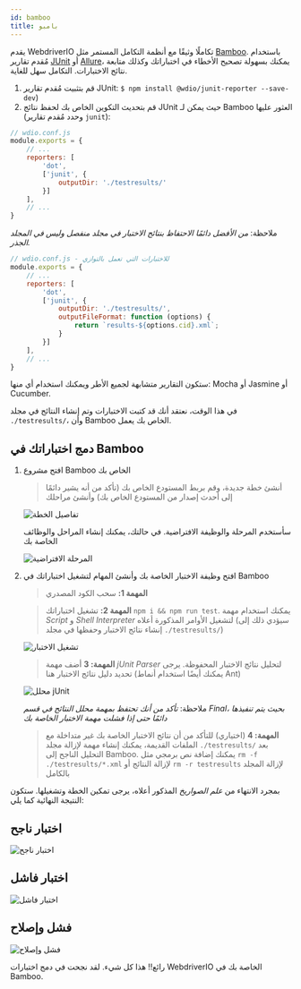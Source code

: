 ```yaml
---
id: bamboo
title: بامبو
---
```


يقدم WebdriverIO تكاملًا وثيقًا مع أنظمة التكامل المستمر مثل [Bamboo](https://www.atlassian.com/software/bamboo). باستخدام مُقدم تقارير [JUnit](https://webdriver.io/docs/junit-reporter.html) أو [Allure](https://webdriver.io/docs/allure-reporter.html)، يمكنك بسهولة تصحيح الأخطاء في اختباراتك وكذلك متابعة نتائج الاختبارات. التكامل سهل للغاية.

1. قم بتثبيت مُقدم تقارير JUnit: `$ npm install @wdio/junit-reporter --save-dev`)
1. قم بتحديث التكوين الخاص بك لحفظ نتائج JUnit حيث يمكن لـ Bamboo العثور عليها (وحدد مُقدم تقارير `junit`):

```js
// wdio.conf.js
module.exports = {
    // ...
    reporters: [
        'dot',
        ['junit', {
            outputDir: './testresults/'
        }]
    ],
    // ...
}
```
ملاحظة: *من الأفضل دائمًا الاحتفاظ بنتائج الاختبار في مجلد منفصل وليس في المجلد الجذر.*

```js
// wdio.conf.js - للاختبارات التي تعمل بالتوازي
module.exports = {
    // ...
    reporters: [
        'dot',
        ['junit', {
            outputDir: './testresults/',
            outputFileFormat: function (options) {
                return `results-${options.cid}.xml`;
            }
        }]
    ],
    // ...
}
```

ستكون التقارير متشابهة لجميع الأطر ويمكنك استخدام أي منها: Mocha أو Jasmine أو Cucumber.

في هذا الوقت، نعتقد أنك قد كتبت الاختبارات وتم إنشاء النتائج في مجلد ```./testresults/```، وأن Bamboo الخاص بك يعمل.

## دمج اختباراتك في Bamboo

1. افتح مشروع Bamboo الخاص بك
    > أنشئ خطة جديدة، وقم بربط المستودع الخاص بك (تأكد من أنه يشير دائمًا إلى أحدث إصدار من المستودع الخاص بك) وأنشئ مراحلك

    ![تفاصيل الخطة](/img/bamboo/plancreation.png "تفاصيل الخطة")

    سأستخدم المرحلة والوظيفة الافتراضية. في حالتك، يمكنك إنشاء المراحل والوظائف الخاصة بك

    ![المرحلة الافتراضية](/img/bamboo/defaultstage.png "المرحلة الافتراضية")
2. افتح وظيفة الاختبار الخاصة بك وأنشئ المهام لتشغيل اختباراتك في Bamboo
    >**المهمة 1:** سحب الكود المصدري

    >**المهمة 2:** تشغيل اختباراتك ```npm i && npm run test```. يمكنك استخدام مهمة *Script* و *Shell Interpreter* لتشغيل الأوامر المذكورة أعلاه (سيؤدي ذلك إلى إنشاء نتائج الاختبار وحفظها في مجلد ```./testresults/```)

    ![تشغيل الاختبار](/img/bamboo/testrun.png "تشغيل الاختبار")

    >**المهمة: 3** أضف مهمة *jUnit Parser* لتحليل نتائج الاختبار المحفوظة. يرجى تحديد دليل نتائج الاختبار هنا (يمكنك أيضًا استخدام أنماط Ant)

    ![محلل jUnit](/img/bamboo/junitparser.png "محلل jUnit")

    ملاحظة: *تأكد من أنك تحتفظ بمهمة محلل النتائج في قسم *Final*، بحيث يتم تنفيذها دائمًا حتى إذا فشلت مهمة الاختبار الخاصة بك*

    >**المهمة: 4** (اختياري) للتأكد من أن نتائج الاختبار الخاصة بك غير متداخلة مع الملفات القديمة، يمكنك إنشاء مهمة لإزالة مجلد ```./testresults/``` بعد التحليل الناجح إلى Bamboo. يمكنك إضافة نص برمجي مثل ```rm -f ./testresults/*.xml``` لإزالة النتائج أو ```rm -r testresults``` لإزالة المجلد بالكامل

بمجرد الانتهاء من *علم الصواريخ* المذكور أعلاه، يرجى تمكين الخطة وتشغيلها. ستكون النتيجة النهائية كما يلي:

## اختبار ناجح

![اختبار ناجح](/img/bamboo/successfulltest.png "اختبار ناجح")

## اختبار فاشل

![اختبار فاشل](/img/bamboo/failedtest.png "اختبار فاشل")

## فشل وإصلاح

![فشل وإصلاح](/img/bamboo/failedandfixed.png "فشل وإصلاح")

رائع!! هذا كل شيء. لقد نجحت في دمج اختبارات WebdriverIO الخاصة بك في Bamboo.